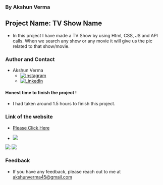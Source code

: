 ### By Akshun Verma

## Project Name: TV Show Name

- In this project I have made a TV Show by using Html, CSS, JS and API calls. When we search any show or any movie it will give us the pic related to that show/movie. 

### Author and Contact
- Akshun Verma
   - [![Instagram](https://img.shields.io/badge/Instagram-0A66C2?style=for-the-badge&logo=instagram&logoColor=white)](https://www.instagram.com/akshunn_3945/)
   - [![LinkedIn](https://img.shields.io/badge/-LinkedIn-blue)](https://www.linkedin.com/in/akshun-verma-98110b214/)


#### Honest time to finish the project !
 - I had taken around 1.5 hours to finish this project.

### Link of the website
- [Please Click Here](https://tv-show-aivy45.netlify.app/)

- ![](https://img.shields.io/badge/HTML--CSS-JavaScript-lightgrey)

![](./images1/pa.png)
![](./images1/paa.png)
 ### Feedback
 - If you have any feedback, please reach out to me at akshunverma45@gmail.com
